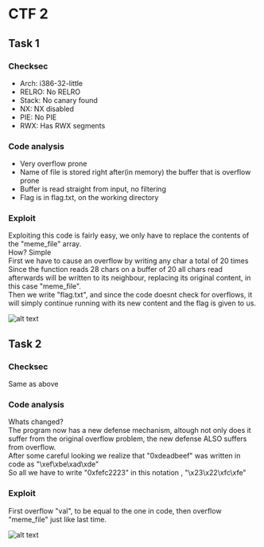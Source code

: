 # CTF 2


## Task 1

### Checksec

- Arch: 	i386-32-little
- RELRO:	No RELRO
- Stack:	No canary found
- NX:		NX disabled
- PIE:		No PIE
- RWX:		Has RWX segments

### Code analysis

- Very overflow prone
- Name of file is stored right after(in memory) the buffer that is overflow prone
- Buffer is read straight from input, no filtering
- Flag is in flag.txt, on the working directory

### Exploit

Exploiting this code is fairly easy, we only have to replace the contents of the "meme_file" array.  
How? Simple  
First we have to cause an overflow by writing any char a total of 20 times
Since the function reads 28 chars on a buffer of 20 all chars read afterwards will be written to its neighbour, replacing its original content, in this case "meme_file".  
Then we write "flag.txt", and since the code doesnt check for overflows, it will simply continue running with its new content and the flag is given to us.  


![alt text](https://git.fe.up.pt/fsi/fsi2223/l11g03/-/raw/main/imgs/ctf2img1.png "Title")

## Task 2

### Checksec

Same as above

### Code analysis

Whats changed?  
The program now has a new defense mechanism, altough not only does it suffer from the original overflow problem, the new defense ALSO suffers from overflow.  
After some careful looking we realize that "0xdeadbeef" was written in code as "\xef\xbe\xad\xde"  
So all we have to write "0xfefc2223" in this notation , "\x23\x22\xfc\xfe"  


### Exploit

First overflow "val", to be equal to the one in code, then overflow "meme_file" just like last time.  

![alt text](https://git.fe.up.pt/fsi/fsi2223/l11g03/-/raw/main/imgs/ctf2img2.png "Title")
